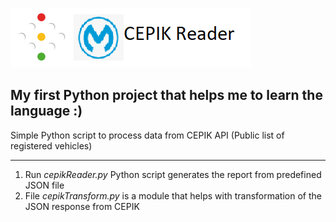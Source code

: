 ![alt text](content/logo.png)

## My first Python project that helps me to learn the language :) ##

Simple Python script to process data from CEPIK API (Public list of registered vehicles)

---
1. Run *cepikReader.py* Python script generates the report from predefined JSON file
2. File *cepikTransform.py* is a module that helps with transformation of the JSON response from CEPIK